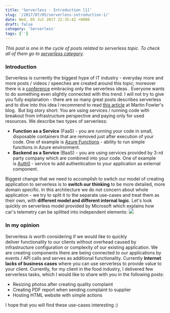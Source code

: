 ```yaml
---
title: 'Serverless - Introduction [1]'
slug: '/2017/07/05/serverless-introduction-1/'
date: Wed, 05 Jul 2017 22:35:42 +0000
draft: false
category: 'Serverless'
tags: ['']
---
```


_This post is one in the cycle of posts related to serverless topic. To check all of them go to [serverless category](http://radblog.pl/en/category/serverless/)._

### Introduction

Serverless is currently the biggest hype of IT industry - everyday more and more posts / videos / speeches are created around this topic; moreover there is a [conference](http://serverlessconf.io/) embracing only the serverless ideas . Everyone wants to do something even slightly connected with this trend. I will not try to give you fully explanation - there are so many great posts describes serverless and to dive into this idea I recommend to read [this article](https://martinfowler.com/articles/serverless.html) at Martin Fowler's blog.  But big story short: You are using services / running code with breakout from infrastructure perspective and paying only for used resources. We describe two types of serverless:

*   **Function as a Service** (FaaS) - you are running your code in small, disposable containers that are removed just after execution of your code. One of example is [Azure Functions](https://azure.microsoft.com/en-us/services/functions/) - ability to run simple functions in Azure environment.
*   **Backend as a Service** (BaaS) - you are using services provided by 3-rd party company which are combined into your code. One of example is [Auth0](https://auth0.com/) \- service to add authentication to your application as external component.

Biggest change that we need to accomplish to switch our model of creating application to serverless is to **switch our thinking** to be more detailed, more domain specific. In this architecture we do not concern about whole application - we try to split it to the separate use-cases and treat them as their own, with **different model and different internal logic**. Let's look quickly on serverless model provided by Microsoft which explains how car's telemetry can be splitted into independent elements: ![](https://i-msdn.sec.s-msft.com/dynimg/IC865521.png)

### In my opinion

Serverless is worth considering if we would like to quickly deliver functionality to our clients without overhead caused by infrastructure configuration or complexity of our existing application. We are creating components there are being connected to our applications by events / API calls and serves as additional functionality. Currently **Internet lacks of business cases** where you can use serverless to provide value to your client. Currently, for my client in the food industry, I delivered few serverless tasks, which I would like to share with you in the following posts:

*   Resizing photos after creating quality complaint
*   Creating PDF report when sending complaint to supplier
*   Hosting HTML website with simple actions

I hope that you will find these use-cases interesting :)